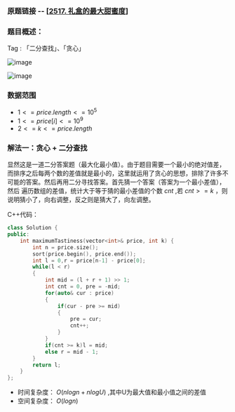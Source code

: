 ### 原题链接 -- [[2517. 礼盒的最大甜蜜度](https://leetcode.cn/problems/maximum-tastiness-of-candy-basket/)]

### 题目概述：
Tag : 「二分查找」、「贪心」

![image](https://github.com/na2co3hk/Alogrithm/assets/99656524/435b62d9-ffb5-4a5a-9b05-ef315fcf672a)

![image](https://github.com/na2co3hk/Alogrithm/assets/99656524/5abd5795-0c84-4910-b32a-af88020112f8)

### 数据范围
* $1 <= price.length <= 10^5$
* $1 <= price[i] <= 10^9$
* $2 <= k <= price.length$

### 解法一：贪心 + 二分查找
显然这是一道二分答案题（最大化最小值）。由于题目需要一个最小的绝对值差，而排序之后每两个数的差值就是最小的，这里就运用了贪心的思想，排除了许多不可能的答案。然后再用二分寻找答案。首先猜一个答案（答案为一个最小差值），然后
遍历数组的差值，统计大于等于猜的最小差值的个数 $cnt$ ,若 $cnt >= k$ ，则说明猜小了，向右调整，反之则是猜大了，向左调整。

C++代码：
```cpp
class Solution {
public:
    int maximumTastiness(vector<int>& price, int k) {
        int n = price.size();
        sort(price.begin(), price.end());
        int l = 0,r = price[n-1] - price[0];
        while(l < r)
        {
            int mid = (l + r + 1) >> 1;
            int cnt = 0, pre = -mid;
            for(auto& cur : price)
            {
                if(cur - pre >= mid)
                {
                    pre = cur;
                    cnt++;
                }
            }
            if(cnt >= k)l = mid;
            else r = mid - 1;
        }
        return l;
    }
};
```
* 时间复杂度： $O(nlogn + nlogU)$ ,其中U为最大值和最小值之间的差值 
* 空间复杂度： $O(logn)$
